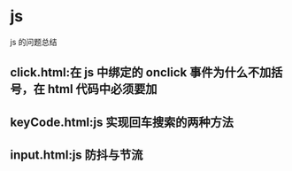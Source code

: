 # js

js 的问题总结

## click.html:在 js 中绑定的 onclick 事件为什么不加括号，在 html 代码中必须要加

## keyCode.html:js 实现回车搜索的两种方法

## input.html:js 防抖与节流
